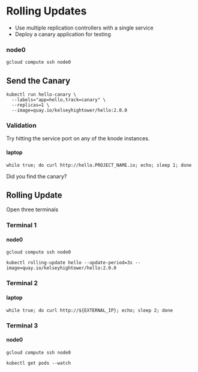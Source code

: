 # Rolling Updates

* Use multiple replication controllers with a single service
* Deploy a canary application for testing

### node0

```
gcloud compute ssh node0
```

## Send the Canary

```
kubectl run hello-canary \
  --labels="app=hello,track=canary" \
  --replicas=1 \
  --image=quay.io/kelseyhightower/hello:2.0.0
```

### Validation

Try hitting the service port on any of the knode instances.

#### laptop

```
while true; do curl http://hello.PROJECT_NAME.io; echo; sleep 1; done
```

Did you find the canary?

## Rolling Update

Open three terminals

### Terminal 1

#### node0

```
gcloud compute ssh node0
```

```
kubectl rolling-update hello --update-period=3s --image=quay.io/kelseyhightower/hello:2.0.0
```

### Terminal 2

#### laptop

```
while true; do curl http://${EXTERNAL_IP}; echo; sleep 2; done
```

### Terminal 3

#### node0

```
gcloud compute ssh node0
```

```
kubectl get pods --watch
```

